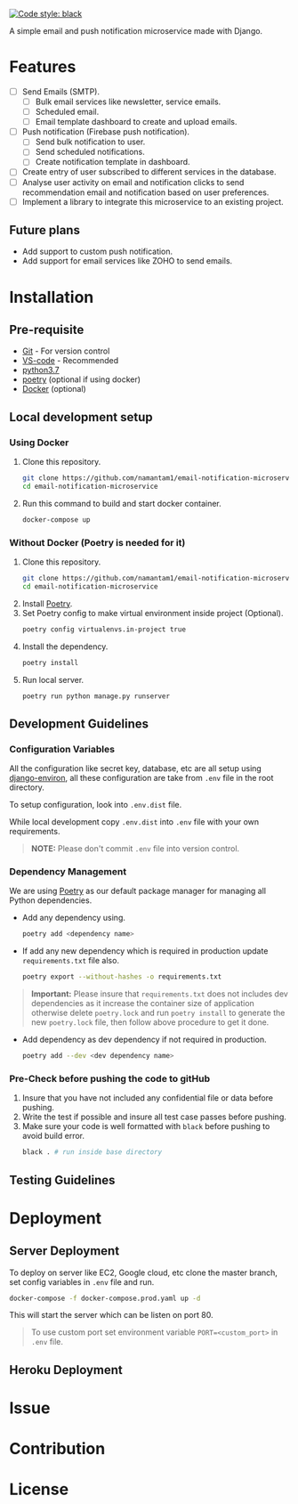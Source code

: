 [![Code style: black](https://img.shields.io/badge/code%20style-black-000000.svg)](https://github.com/psf/black)


A simple email and push notification microservice made with Django.

# Features
- [ ] Send Emails (SMTP).
  - [ ] Bulk email services like newsletter, service emails.
  - [ ] Scheduled email.
  - [ ] Email template dashboard to create and upload emails.
- [ ] Push notification (Firebase push notification).
  - [ ] Send bulk notification to user.
  - [ ] Send scheduled notifications.
  - [ ] Create notification template in dashboard.
- [ ] Create entry of user subscribed to different services in the database.
- [ ] Analyse user activity on email and notification clicks to send recommendation email and notification based on user preferences. 
- [ ] Implement a library to integrate this microservice to an existing project.

## Future plans
- Add support to custom push notification.
- Add support for email services like ZOHO to send emails.

# Installation

## Pre-requisite

- [Git](https://git-scm.com/downloads) - For version control
- [VS-code](https://code.visualstudio.com/download) - Recommended
- [python3.7](https://www.python.org/downloads/release/python-370/)
- [poetry](https://python-poetry.org/docs/#installation) (optional if using docker)
- [Docker](https://www.docker.com/get-started) (optional)

## Local development setup

### Using Docker

1. Clone this repository.
   ```bash
   git clone https://github.com/namantam1/email-notification-microservice
   cd email-notification-microservice
   ```
2. Run this command to build and start docker container.
   ```bash
   docker-compose up
   ```

### Without Docker (Poetry is needed for it)

1. Clone this repository.
   ```bash
   git clone https://github.com/namantam1/email-notification-microservice
   cd email-notification-microservice
   ```
2. Install [Poetry](https://python-poetry.org/docs/#installation).
3. Set Poetry config to make virtual environment inside project (Optional).
   ```bash
   poetry config virtualenvs.in-project true
   ```
4. Install the dependency.
   ```bash
   poetry install
   ```
5. Run local server.
   ```bash
   poetry run python manage.py runserver
   ```

## Development Guidelines

### Configuration Variables
All the configuration like secret key, database, etc are all setup using [django-environ](https://github.com/joke2k/django-environ), all these configuration are take from `.env` file in the root directory.

To setup configuration, look into `.env.dist` file.

While local development copy `.env.dist` into `.env` file with your own requirements.

> **NOTE:** Please don't commit `.env` file into version control.

### Dependency Management

We are using [Poetry](https://python-poetry.org) as our default package manager for managing all Python dependencies.

- Add any dependency using.
  ```bash
  poetry add <dependency name>
  ```
- If add any new dependency which is required in production update `requirements.txt` file also.
  ```bash
  poetry export --without-hashes -o requirements.txt
  ```
> **Important:** Please insure that `requirements.txt` does not includes dev dependencies as it increase the container size of application otherwise delete `poetry.lock` and run `poetry install` to generate the new `poetry.lock` file, then follow above procedure to get it done.

- Add dependency as dev dependency if not required in production.
  ```bash
  poetry add --dev <dev dependency name>
  ```

### Pre-Check before pushing the code to gitHub
1. Insure that you have not included any confidential file or data before pushing.
2. Write the test if possible and insure all test case passes before pushing.
3. Make sure your code is well formatted with `black` before pushing to avoid build error.
   ```bash
   black . # run inside base directory
   ```

## Testing Guidelines

# Deployment

## Server Deployment
To deploy on server like EC2, Google cloud, etc clone the master branch, set config variables in `.env` file and run.
```bash
docker-compose -f docker-compose.prod.yaml up -d
```

This will start the server which can be listen on port 80.

> To use custom port set environment variable `PORT=<custom_port>` in `.env` file.

## Heroku Deployment

# Issue

# Contribution

# License
